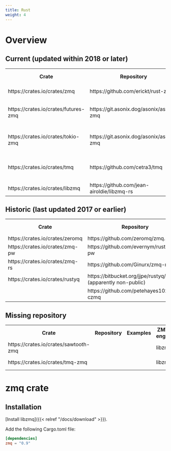 ```yaml
---
title: Rust
weight: 4
---
```


# Overview

## Current (updated within 2018 or later)

<table>
  <tr><th>Crate</th><th>Repository</th><th>Examples</th><th>ZMTP engine</th><th>Description</th></tr>
  <tr>
    <td>https://crates.io/crates/zmq</td>
    <td>https://github.com/erickt/rust-zmq</td>
    <td>https://github.com/erickt/rust-zmq/tree/master/examples</td>
    <td>libzmq</td>
    <td></td>
  </tr>
  <tr>
    <td>https://crates.io/crates/futures-zmq</td>
    <td>https://git.asonix.dog/asonix/async-zmq</td>
    <td></td>
    <td>libzmq (via zmq crate)</td>
    <td></td>
  </tr>
  <tr>
    <td>https://crates.io/crates/tokio-zmq</td>
    <td>https://git.asonix.dog/asonix/async-zmq</td>
    <td></td>
    <td>libzmq (via zmq crate)</td>
    <td></td>
  </tr>
  <tr>
    <td>https://crates.io/crates/tmq</td>
    <td>https://github.com/cetra3/tmq</td>
    <td></td>
    <td>libzmq (via zmq crate)</td>
    <td></td>
  </tr>
  <tr>
    <td>https://crates.io/crates/libzmq</td>
    <td>https://github.com/jean-airoldie/libzmq-rs</td>
    <td></td>
    <td>libzmq</td>
    <td></td>
  </tr>
</table>

## Historic (last updated 2017 or earlier)

<table>
  <tr><th>Crate</th><th>Repository</th><th>Examples</th><th>ZMTP engine</th><th>Description</th></tr>
  <tr>
    <td>https://crates.io/crates/zeromq</td>
    <td>https://github.com/zeromq/zmq.rs</td>
    <td></td>
    <td>custom</td>
    <td></td>
  </tr>
  <tr>
    <td>https://crates.io/crates/zmq-pw</td>
    <td>https://github.com/evernym/rust-zmq-pw</td>
    <td></td>
    <td>libzmq</td>
    <td>Fork of zmq crate?</td>
  </tr>
  <tr>
    <td>https://crates.io/crates/zmq-rs</td>
    <td>https://github.com/Ginurx/zmq-rs</td>
    <td></td>
    <td>libzmq</td>
    <td></td>
  </tr>
  <tr>
    <td>https://crates.io/crates/rustyq</td>
    <td>https://bitbucket.org/jjpe/rustyq/ (apparently non-public)</td>
    <td></td>
    <td>custom</td>
    <td></td>
  </tr>
  <tr>
    <td></td>
    <td>https://github.com/petehayes102/rust-czmq</td>
    <td></td>
    <td>libzmq</td>
    <td></td>
  </tr>  
</table>

## Missing repository

<table>
  <tr><th>Crate</th><th>Repository</th><th>Examples</th><th>ZMTP engine</th><th>Description</th></tr>
  <tr>
    <td>https://crates.io/crates/sawtooth-zmq</td>
    <td></td>
    <td></td>
    <td>libzmq</td>
    <td>Fork of zmq crate?</td>
  </tr>
  <tr>
    <td>https://crates.io/crates/tmq-zmq</td>
    <td></td>
    <td></td>
    <td>libzmq</td>
    <td>Fork of zmq crate??</td>
  </tr>
</table>

# zmq crate

## Installation

[Install libzmq]({{< relref "/docs/download" >}}).

Add the following Cargo.toml file:

```toml
[dependencies]
zmq = "0.9"
```

